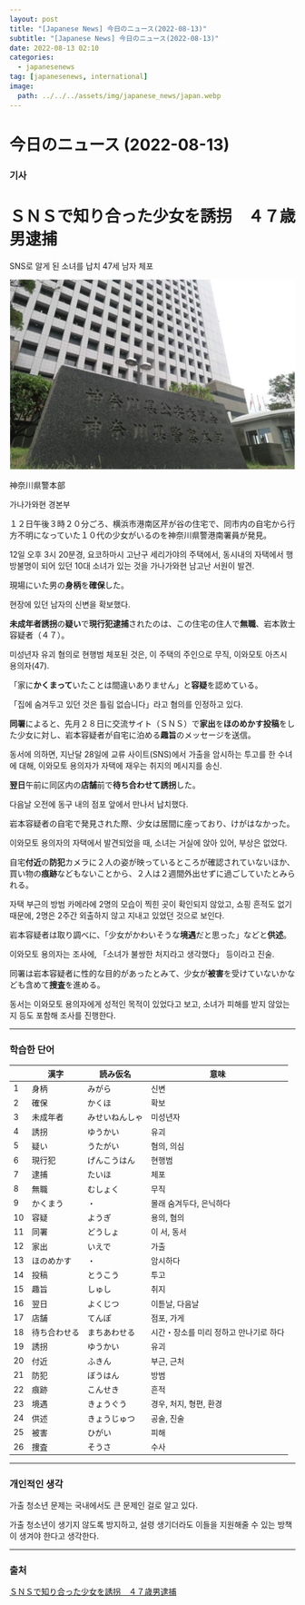 ```yaml
---
layout: post
title: "[Japanese News] 今日のニュース(2022-08-13)"
subtitle: "[Japanese News] 今日のニュース(2022-08-13)"
date: 2022-08-13 02:10
categories:
  - japanesenews
tag: [japanesenews, international]
image:
  path: ../../../assets/img/japanese_news/japan.webp
---
```


# 今日のニュース (2022-08-13)

### 기사

# **ＳＮＳで知り合った少女を誘拐　４７歳男逮捕**

SNS로 알게 된 소녀를 납치 47세 남자 체포

![police.png](../../assets/img/japanese_news/2022-08-13-jn-news/police.png)

神奈川県警本部

가나가와현 경본부

１２日午後３時２０分ごろ、横浜市港南区芹が谷の住宅で、同市内の自宅から行方不明になっていた１０代の少女がいるのを神奈川県警港南署員が発見。

12일 오후 3시 20분경, 요코하마시 고난구 세리가야의 주택에서, 동시내의 자택에서 행방불명이 되어 있던 10대 소녀가 있는 것을 가나가와현 남고난 서원이 발견.

現場にいた男の**身柄**を**確保**した。

현장에 있던 남자의 신변을 확보했다.

**未成年者誘拐**の**疑い**で**現行犯逮捕**されたのは、この住宅の住人で**無職**、岩本敦士容疑者（４７）。

미성년자 유괴 혐의로 현행범 체포된 것은, 이 주택의 주인으로 무직, 이와모토 아츠시 용의자(47).

「家に**かくまって**いたことは間違いありません」と**容疑**を認めている。

「집에 숨겨두고 있던 것은 틀림 없습니다」라고 혐의를 인정하고 있다.

**同署**によると、先月２８日に交流サイト（ＳＮＳ）で**家出**を**ほのめかす投稿**をした少女に対し、岩本容疑者が自宅に泊める**趣旨**のメッセージを送信。

동서에 의하면, 지난달 28일에 교류 사이트(SNS)에서 가출을 암시하는 투고를 한 수녀에 대해, 이와모토 용의자가 자택에 재우는 취지의 메시지를 송신.

**翌日**午前に同区内の**店舗**前で**待ち合わせて誘拐**した。

다음날 오전에 동구 내의 점포 앞에서 만나서 납치했다.

岩本容疑者の自宅で発見された際、少女は居間に座っており、けがはなかった。

이와모토 용의자의 자택에서 발견되었을 때, 소녀는 거실에 앉아 있어, 부상은 없었다.

自宅**付近**の**防犯**カメラに２人の姿が映っているところが確認されていないほか、買い物の**痕跡**などもないことから、２人は２週間外出せずに過ごしていたとみられる。

자택 부근의 방범 카메라에 2명의 모습이 찍힌 곳이 확인되지 않았고, 쇼핑 흔적도 없기 때문에, 2명은 2주간 외출하지 않고 지내고 있었던 것으로 보인다.

岩本容疑者は取り調べに、「少女がかわいそうな**境遇**だと思った」などと**供述**。

이와모토 용의자는 조사에, 「소녀가 불쌍한 처지라고 생각했다」 등이라고 진술.

同署は岩本容疑者に性的な目的があったとみて、少女が**被害**を受けていないかなども含めて**捜査**を進める。

동서는 이와모토 용의자에게 성적인 목적이 있었다고 보고, 소녀가 피해를 받지 않았는지 등도 포함해 조사를 진행한다.

---

### 학습한 단어

|  | 漢字 | 読み仮名 | 意味 |
| --- | --- | --- | --- |
| 1 | 身柄 | みがら | 신변 |
| 2 | 確保 | かくほ | 확보 |
| 3 | 未成年者 | みせいねんしゃ | 미성년자 |
| 4 | 誘拐 | ゆうかい | 유괴 |
| 5 | 疑い | うたがい | 혐의, 의심 |
| 6 | 現行犯 | げんこうはん | 현행범 |
| 7 | 逮捕 | たいほ | 체포 |
| 8 | 無職 | むしょく | 무직 |
| 9 | かくまう | ・ | 몰래 숨겨두다, 은닉하다 |
| 10 | 容疑 | ようぎ | 용의, 혐의 |
| 11 | 同署 | どうしょ | 이 서, 동서 |
| 12 | 家出 | いえで | 가출 |
| 13 | ほのめかす | ・ | 암시하다 |
| 14 | 投稿 | とうこう | 투고 |
| 15 | 趣旨 | しゅし | 취지 |
| 16 | 翌日 | よくじつ | 이튿날, 다음날 |
| 17 | 店舗 | てんぽ | 점포, 가게 |
| 18 | 待ち合わせる | まちあわせる | 시간・장소를 미리 정하고 만나기로 하다 |
| 19 | 誘拐 | ゆうかい | 유괴 |
| 20 | 付近 | ふきん | 부근, 근처 |
| 21 | 防犯 | ぼうはん | 방범 |
| 22 | 痕跡 | こんせき | 흔적 |
| 23 | 境遇 | きょうぐう | 경우, 처지, 형편, 환경 |
| 24 | 供述 | きょうじゅつ | 공술, 진술 |
| 25 | 被害 | ひがい | 피해 |
| 26 | 捜査 | そうさ | 수사 |

---

### 개인적인 생각

가출 청소년 문제는 국내에서도 큰 문제인 걸로 알고 있다.

가출 청소년이 생기지 않도록 방지하고, 설령 생기더라도 이들을 지원해줄 수 있는 방책이 생겨야 한다고 생각한다.

---

### 출처

[ＳＮＳで知り合った少女を誘拐　４７歳男逮捕](https://www.iza.ne.jp/article/20220812-NKQJC3LVS5OPXM46OHPBEPWI3Q/)